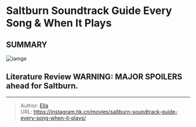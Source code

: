 # Saltburn Soundtrack Guide Every Song &amp; When It Plays


## SUMMARY 

![iamge](https://static1.srcdn.com/wordpress/wp-content/uploads/2023/12/saltburn-movie-soundtrack-songs.jpg)

## Literature Review WARNING: MAJOR SPOILERS ahead for Saltburn.





---

> Author: [Ella](https://instagram.hk.cn/)  
> URL: https://instagram.hk.cn/movies/saltburn-soundtrack-guide-every-song-when-it-plays/  

